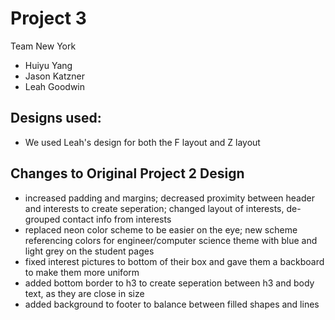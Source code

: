 # Project 3
Team New York
- Huiyu Yang
- Jason Katzner
- Leah Goodwin

## Designs used:
- We used Leah's design for both the F layout and Z layout

## Changes to Original Project 2 Design
- increased padding and margins; decreased proximity between header and interests to create seperation; changed layout of interests, de-grouped contact info from interests
- replaced neon color scheme to be easier on the eye; new scheme referencing colors for engineer/computer science theme with blue and light grey on the student pages
- fixed interest pictures to bottom of their box and gave them a backboard to make them more uniform
- added bottom border to h3 to create seperation between h3 and body text, as they are close in size
- added background to footer to balance between filled shapes and lines
